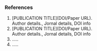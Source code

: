 ### References

1.  [PUBLICATION TITLE](DOI/Paper URL).\
    Author details., Jornal details, DOI info
2.  [PUBLICATION TITLE](DOI/Paper URL).\
    Author details., Jornal details, DOI info
3.  .....
4.  .....
